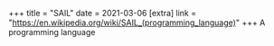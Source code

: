 +++
title = "SAIL"
date = 2021-03-06
[extra]
link = "https://en.wikipedia.org/wiki/SAIL_(programming_language)"
+++
A programming language


